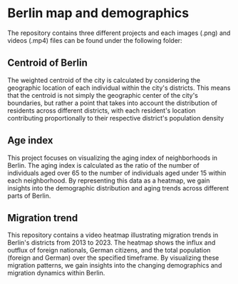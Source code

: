 # Berlin map and demographics
The repository contains three different projects and each images (.png) and videos (.mp4) files can be found under the following folder:

## Centroid of Berlin
The weighted centroid of the city is calculated by considering the geographic location of each individual within the city's districts. This means that the centroid is not simply the geographic center of the city's boundaries, but rather a point that takes into account the distribution of residents across different districts, with each resident's location contributing proportionally to their respective district's population density

## Age index
This project focuses on visualizing the aging index of neighborhoods in Berlin. The aging index is calculated as the ratio of the number of individuals aged over 65 to the number of individuals aged under 15 within each neighborhood. By representing this data as a heatmap, we gain insights into the demographic distribution and aging trends across different parts of Berlin.

## Migration trend
This repository contains a video heatmap illustrating migration trends in Berlin's districts from 2013 to 2023. The heatmap shows the influx and outflux of foreign nationals, German citizens, and the total population (foreign and German) over the specified timeframe. By visualizing these migration patterns, we gain insights into the changing demographics and migration dynamics within Berlin.

